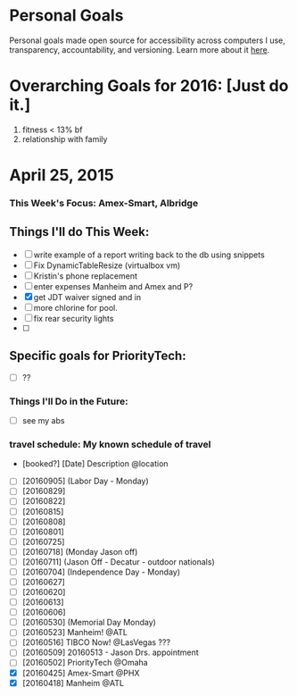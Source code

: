 Personal Goals
==============

Personal goals made open source for accessibility across computers I use, transparency, accountability, and versioning. Learn more about it [here](http://una.github.io/personal-goals-guide/).

# Overarching Goals for 2016: [Just do it.]
1. fitness < 13% bf
2. relationship with family

# April 25, 2015

### This Week's Focus: Amex-Smart, Albridge

## Things I'll do This Week:
- [ ] write example of a report writing back to the db using snippets
- [ ] Fix DynamicTableResize (virtualbox vm)
- [ ] Kristin's phone replacement
- [ ] enter expenses Manheim and Amex and P?
- [X] get JDT waiver signed and in
- [ ] more chlorine for pool.
- [ ] fix rear security lights
- [ ] 

## Specific goals for PriorityTech:
-[ ] ??

### Things I'll Do in the Future:

- [ ] see my abs

### travel schedule: My known schedule of travel

- [booked?] [Date] Description @location
- [ ] [20160905] (Labor Day - Monday)
- [ ] [20160829]
- [ ] [20160822]
- [ ] [20160815]
- [ ] [20160808]
- [ ] [20160801]
- [ ] [20160725]
- [ ] [20160718] (Monday Jason off)
- [ ] [20160711] (Jason Off - Decatur - outdoor nationals)
- [ ] [20160704] (Independence Day - Monday)
- [ ] [20160627]
- [ ] [20160620]
- [ ] [20160613]
- [ ] [20160606]
- [ ] [20160530] (Memorial Day Monday)  
- [ ] [20160523] Manheim! @ATL
- [ ] [20160516] TIBCO Now! @LasVegas ???
- [ ] [20160509]           20160513 - Jason Drs. appointment
- [ ] [20160502] PriorityTech @Omaha
- [X] [20160425] Amex-Smart @PHX
- [X] [20160418] Manheim @ATL
